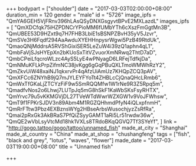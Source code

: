 +++
bodypart = ["shoulder"]
date = "2017-03-03T02:00:00+08:00"
duration_min = 120
gender = "male"
id = "5726"
image_ipfs = "QmYA6GEH5VjFRnv396hLAsQSyDNXGsgyvtBPvE2MXLazdL"
images_ipfs = [  "QmXDCfqk75iHZPDNCrYPioMM6fUMbYTh6cXszFmGgtMn3B",
  "QmUBEE53D9HZxt9q7H7FHB3LbiE1sBSNPZBvH35yV5Jzvr",
  "QmSVe3H6Fqdf294AaAwduXYEHHnpysrWgwi5PzB49RtdUk",
  "QmaoQNjMddrsA5RVShGixiSER5LeZuW4i39zQ1aphn4qL1",
  "QmbFaVjSJsHYEpXn2bKUoSxTitVZvuorXmNRwq2ThtD7aD",
  "QmbCPeiLfqcroWLzc4AyS5LyE4wPNyagD6LRFejTdfkjDa",
  "QmNMuKFLkPrpZifmNC38jvKgg6gGqPBuQXLTmoWMWhRzY2",
  "QmZkvUiW48xaiNJ1qkxrvPr4qAfzUiAmUz7KHQpZCQ3pAV",
  "QmXFCc6ZNYhB9jQ7mJYLEYFYoTt4ZHBLcCjQnaQHcLRmb6",
  "QmWxTfGKaLjZTCYzFiF9w5SmRQQMfw1W1rNe9R3Z5Rpq5m",
  "QmadfvNos2o6Lhwj7LUTpJq5mG8hSkF1KaWbSKsFsyRHTX",
  "QmYrvc79u5vKKMGVjDL27TVeWTdWwrWZXGW1v9VoJFWhsw",
  "QmT9f1FPKrSJDV3n89Abm4M1RGZQHhmdPfyN4iQLxpfnmH",
  "QmRrFTtw3Pbz4EXBznsWYg2HBseArbsWusochjyzZsRfRa",
  "Qmai2pRxGk3AkBRaS7PfQiZSyyGAMT1aRi5Lr51rwdw36w",
  "QmQE2wVbLsyVtcMd18hk1VXLs8TRdoBKqQGVQ7Tf3SYeYf",
]
link = "http://gogo.tattoo/gogo/tattoo/unnamed_fish"
made_at_city = "Shanghai"
made_at_country = "China"
made_at_shop = "chushangfeng"
tags = ["fish", "black and grey", "lotus", "waves", "flower"]
made_date = "2017-03-03T19:00:00+08:00"
title = "Unnamed fish"

+++
